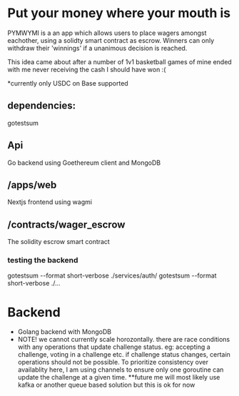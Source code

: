 # Put your money where your mouth is

PYMWYMI is a an app which allows users to place wagers amongst eachother, using a solidty smart contract as escrow. Winners can only withdraw their 'winnings' if a unanimous decision is reached.

This idea came about after a number of 1v1 basketball games of mine ended with me never receiving the cash I should have won :(

*currently only USDC on Base supported

## dependencies:
gotestsum

##  Api
Go backend using Goethereum client and MongoDB

## /apps/web
Nextjs frontend using wagmi

## /contracts/wager_escrow
The solidity escrow smart contract

### testing the backend
gotestsum --format short-verbose ./services/auth/
gotestsum --format short-verbose ./...

# Backend
- Golang backend with MongoDB
- NOTE! we cannot currently scale horozontally. there are race conditions with any operations that update challenge status.
eg: accepting a challenge, voting in a challenge etc. if challenge status changes, certain operations should not be possible.
To prioritize consistency over availablity here, I am using channels to ensure only one goroutine can update the challenge at a given time.
**future me will most likely use kafka or another queue based solution but this is ok for now
